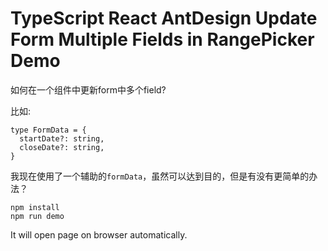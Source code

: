 TypeScript React AntDesign Update Form Multiple Fields in RangePicker Demo
===========================================

如何在一个组件中更新form中多个field?

比如:

```
type FormData = {
  startDate?: string,
  closeDate?: string,
}
```

我现在使用了一个辅助的`formData`，虽然可以达到目的，但是有没有更简单的办法？

```
npm install
npm run demo
```

It will open page on browser automatically.
